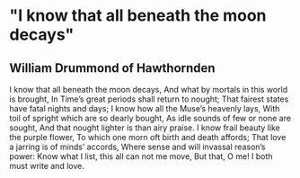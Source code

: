 # "I know that all beneath the moon decays"
## William Drummond of Hawthornden
I know that all beneath the moon decays,
And what by mortals in this world is brought,
In Time’s great periods shall return to nought;
That fairest states have fatal nights and days;
I know how all the Muse’s heavenly lays,
With toil of spright which are so dearly bought,
As idle sounds of few or none are sought,
And that nought lighter is than airy praise.
I know frail beauty like the purple flower,
To which one morn oft birth and death affords;
That love a jarring is of minds’ accords,
Where sense and will invassal reason’s power:
Know what I list, this all can not me move,
But that, O me! I both must write and love.
